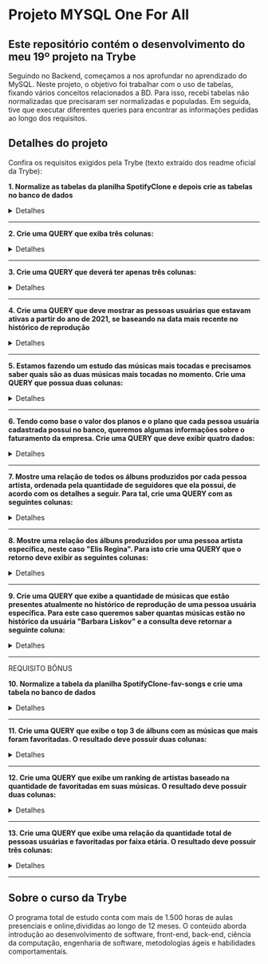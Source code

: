 # Projeto MYSQL One For All
## Este repositório contém o desenvolvimento do meu 19º projeto na Trybe

Seguindo no Backend, começamos a nos aprofundar no aprendizado do MySQL. Neste projeto, o objetivo foi trabalhar com o uso de tabelas, fixando vários conceitos relacionados a BD. Para isso, recebi tabelas não normalizadas que precisaram ser normalizadas e populadas. Em seguida, tive que executar diferentes queries para encontrar as informações pedidas ao longo dos requisitos. 

## Detalhes do projeto

Confira os requisitos exigidos pela Trybe (texto extraído dos readme oficial da Trybe):

**1. Normalize as tabelas da planilha SpotifyClone e depois crie as tabelas no banco de dados**

<details><summary>Detalhes</summary>
<p>

Seu banco de dados deve seguir as regras de negócio e ser capaz de recuperar:

> Informações sobre quais planos estão disponíveis e seus detalhes.
* Cada pessoa usuária pode possuir apenas um plano.

> Informações sobre todas as pessoas artistas.
* Uma pessoa artista pode ter vários álbuns;
* Uma pessoa artista pode ser seguida por várias pessoas usuárias.

> Informações sobre todos os álbuns de cada artista.
* Para fins deste projeto, considere que cada álbum possui apenas uma pessoa artista como principal;
* Cada álbum possui várias canções.

> Informações sobre todas as canções de cada álbum.
* Para fins deste projeto, considere que cada canção está contida em apenas um álbum.

> Informações sobre todas as pessoas usuárias, seus planos, seu histórico de reprodução e pessoas artistas seguidas.
* Uma pessoa usuária pode possuir apenas um plano;
* Cada música do histórico de reprodução pode aparecer uma única vez por pessoa (para simplificar, considere que o objetivo do histórico é saber quais canções já foram reproduzidas e não quantas vezes foram reproduzidas);
* Uma pessoa usuária pode seguir várias pessoas artistas, mas cada pessoa artista pode ser seguida apenas uma vez por pessoa usuária.

</p>
</details>

---

**2. Crie uma QUERY que exiba três colunas:**

<details><summary>Detalhes</summary>
<p>

> A primeira coluna deve exibir a quantidade total de canções. Dê a essa coluna o alias "cancoes".

> A segunda coluna deve exibir a quantidade total de artistas e deverá ter o alias "artistas".

> A terceira coluna deve exibir a quantidade de álbuns e deverá ter o alias "albuns".

</p>
</details>

---

**3. Crie uma QUERY que deverá ter apenas três colunas:**
<details><summary>Detalhes</summary>
<p>

> A primeira coluna deve possuir o alias "pessoa_usuaria" e exibir o nome da pessoa usuária.

> A segunda coluna deve possuir o alias "musicas_ouvidas" e exibir a quantidade de músicas ouvida pela pessoa com base no seu histórico de reprodução.

> A terceira coluna deve possuir o alias "total_minutos" e exibir a soma dos minutos ouvidos pela pessoa usuária com base no seu histórico de reprodução.

> Os resultados devem estar agrupados pelo nome da pessoa usuária e ordenados em ordem alfabética.

</p>
</details>

---

**4. Crie uma QUERY que deve mostrar as pessoas usuárias que estavam ativas a partir do ano de 2021, se baseando na data mais recente no histórico de reprodução**

<details><summary>Detalhes</summary>
<p>

> A primeira coluna deve possuir o alias "pessoa_usuaria" e exibir o nome da pessoa usuária.

> A segunda coluna deve ter o alias "status_pessoa_usuaria" e exibir se a pessoa usuária está ativa ou inativa.

> O resultado deve estar ordenado em ordem alfabética.

</p>
</details>

---

**5. Estamos fazendo um estudo das músicas mais tocadas e precisamos saber quais são as duas músicas mais tocadas no momento. Crie uma QUERY que possua duas colunas:**

<details><summary>Detalhes</summary>
<p>

> A primeira coluna deve possuir o alias "cancao" e exibir o nome da canção.

> A segunda coluna deve possuir o alias "reproducoes" e exibir a quantidade de pessoas que já escutaram a canção em questão.

> Seu resultado deve estar ordenado em ordem decrescente, baseando-se no número de reproduções. Em caso de empate, ordene os resultados pelo nome da canção em ordem alfabética. Queremos apenas o top 2 de músicas mais tocadas.

</p>
</details>

---

**6. Tendo como base o valor dos planos e o plano que cada pessoa usuária cadastrada possui no banco, queremos algumas informações sobre o faturamento da empresa. Crie uma QUERY que deve exibir quatro dados:**

<details><summary>Detalhes</summary>
<p>

> A primeira coluna deve ter o alias "faturamento_minimo" e exibir o menor valor de plano existente para uma pessoa usuária.

> A segunda coluna deve ter o alias "faturamento_maximo" e exibir o maior valor de plano existente para uma pessoa usuária.

> A terceira coluna deve ter o alias "faturamento_medio" e exibir o valor médio dos planos possuídos por pessoas usuárias até o momento.

> Por fim, a quarta coluna deve ter o alias "faturamento_total" e exibir o valor total obtido com os planos possuídos por pessoas usuárias.

> Para cada um desses dados, por se tratarem de valores monetários, deve-se arredondar o faturamento usando apenas duas casas decimais.

</p>
</details>

---

**7. Mostre uma relação de todos os álbuns produzidos por cada pessoa artista, ordenada pela quantidade de seguidores que ela possui, de acordo com os detalhes a seguir. Para tal, crie uma QUERY com as seguintes colunas:**

<details><summary>Detalhes</summary>
<p>

> A primeira coluna deve exibir o nome da pessoa artista, com o alias "artista".

> A segunda coluna deve exibir o nome do álbum, com o alias "album".

> A terceira coluna deve exibir a quantidade de pessoas seguidoras que aquela pessoa artista possui e deve possuir o alias "pessoas_seguidoras".

> Seus resultados devem estar ordenados de forma decrescente, baseando-se no número de pessoas seguidoras. Em caso de empate no número de pessoas, ordene os resultados pelo nome da pessoa artista em ordem alfabética e caso existam artistas com o mesmo nome, ordene os resultados pelo nome do álbum alfabeticamente.

</p>
</details>

---

**8. Mostre uma relação dos álbuns produzidos por uma pessoa artista específica, neste caso "Elis Regina". Para isto crie uma QUERY que o retorno deve exibir as seguintes colunas:**

<details><summary>Detalhes</summary>
<p>

> O nome da pessoa artista, com o alias "artista".

> O nome do álbum, com o alias "album".

> Os resultados devem ser ordenados pelo nome do álbum em ordem alfabética.

</p>
</details>

---

**9. Crie uma QUERY que exibe a quantidade de músicas que estão presentes atualmente no histórico de reprodução de uma pessoa usuária específica. Para este caso queremos saber quantas músicas estão no histórico da usuária "Barbara Liskov" e a consulta deve retornar a seguinte coluna:**

<details><summary>Detalhes</summary>
<p>

> O valor da quantidade, com o alias "musicas_no_historico".

</p>
</details>

---

REQUISITO BÔNUS

**10. Normalize a tabela da planilha SpotifyClone-fav-songs e crie uma tabela no banco de dados**

<details><summary>Detalhes</summary>
<p>

Seu banco de dados deve seguir as regras de negócio e ser capaz de recuperar:

> Informações sobre as canções favoritas das pessoas usuárias.
* Uma pessoa usuária pode possuir várias canções favoritas;
* Uma canção pode ser favoritada por várias pessoas usuárias.

</p>
</details>

---

**11. Crie uma QUERY que exibe o top 3 de álbuns com as músicas que mais foram favoritadas. O resultado deve possuir duas colunas:**

<details><summary>Detalhes</summary>
<p>

> album: O nome do álbum

> favoritadas: Quantas vezes as músicas do álbum foram favoritadas

> Seu resultado deve estar ordenado em ordem decrescente, baseando-se no número de favoritadas. Em caso de empate, ordene os resultados pelo nome do álbum em ordem alfabética. Queremos apenas o top 3 de álbuns com mais músicas favoritadas.

</p>
</details>

---

**12. Crie uma QUERY que exibe um ranking de artistas baseado na quantidade de favoritadas em suas músicas. O resultado deve possuir duas colunas:**

<details><summary>Detalhes</summary>
<p>

> artista: O nome da pessoa artista

> ranking: Uma classificação definida pela quantidade de favoritadas as canções da pessoa artista receberam.

> Seu resultado deve estar ordenado em ordem decrescente, baseando-se no número de favoritadas. Em caso de empate, ordene os resultados pelo nome da pessoa artista em ordem alfabética.

</p>
</details>

---

**13. Crie uma QUERY que exibe uma relação da quantidade total de pessoas usuárias e favoritadas por faixa etária. O resultado deve possuir três colunas:**

<details><summary>Detalhes</summary>
<p>

> faixa_etaria: A faixa etária das pessoas usuárias, sendo elas:
* Até 30 anos
* Entre 31 e 60 anos
* Maior de 60 anos

> total_pessoas_usuarias: O total de pessoas usuárias na respectiva faixa etária.

> total_favoritadas: O total de favoritadas realizadas pelas pessoas usuárias da respectiva faixa etária.

>  Seu resultado deve estar ordenado de acordo com a sequência das faixas etárias descritas acima.

</p>
</details>

---

## Sobre o curso da Trybe
O programa total de estudo conta com mais de 1.500 horas de aulas presenciais e online,divididas ao longo de 12 meses. O conteúdo aborda introdução ao desenvolvimento de software, front-end, back-end, ciência da computação, engenharia de software, metodologias ágeis e habilidades comportamentais.
